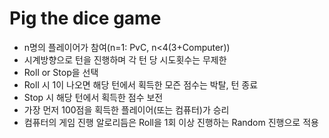 # Pig the dice game
- n명의 플레이어가 참여(n=1: PvC, n<4(3+Computer))
- 시계방향으로 턴을 진행하며 각 턴 당 시도횟수는 무제한
- Roll or Stop을 선택
- Roll 시 1이 나오면 해당 턴에서 획득한 모즌 점수는 박탈, 턴 종료
- Stop 시 해당 턴에서 획득한 점수 보전
- 가장 먼저 100점을 획득한 플레이어(또는 컴퓨터)가 승리
- 컴퓨터의 게임 진행 알로리듬은 Roll을 1회 이상 진행하는 Random 진행으로 적용
